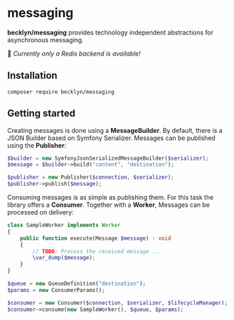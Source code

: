 # messaging

**becklyn/messaging** provides technology independent abstractions for asynchronous messaging. 

🚧 *Currently only a Redis backend is available!*

## Installation

```shell
composer require becklyn/messaging
```

## Getting started

Creating messages is done using a **MessageBuilder**.
By default, there is a JSON Builder based on Symfony Serializer.
Messages can be published using the **Publisher**:

```php
$builder = new SymfonyJsonSerializedMessageBuilder($serializer);
$message = $builder->build("content", "destination");

$publisher = new Publisher($connection, $serializer);
$publisher->publish($message);
```

Consuming messages is as simple as publishing them. For this task the library offers a **Consumer**.
Together with a **Worker**, Messages can be processed on delivery:

```php
class SampleWorker implements Worker
{
    public function execute(Message $message) : void
    {
        // TODO: Process the received message ...
        \var_dump($message);
    }
}
```

```php
$queue = new QueueDefinition("destination");
$params = new ConsumerParams();

$consumer = new Consumer($connection, $serializer, $lifecycleManager);
$consumer->consume(new SampleWorker(), $queue, $params);
```